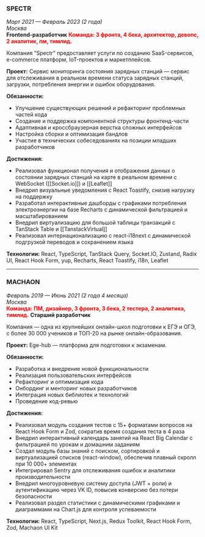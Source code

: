 ### SPECTR  
*Март 2021 — Февраль 2023 (2 года)*  
*Москва*  
**Frontend-разработчик**
<font color="#ff0000">**Команда: 3 фронта, 4 бека, архитектор, девопс, 2 аналитик, пм, тимлид.**</font>

Компания “Spectr” предоставляет услуги по созданию SaaS-сервисов, e-commerce платформ, IoT-проектов и маркетплейсов.  

**Проект:** Сервис мониторинга состояния зарядных станций — сервис для отслеживания в реальном времени статуса зарядных станций, загрузки, потребления энергии и ошибок оборудования.  

**Обязанности:**  
- Улучшение существующих решений и рефакторинг проблемных частей кода  
- Создание и поддержка компонентной структуры фронтенд-части  
- Адаптивная и кроссбраузерная верстка сложных интерфейсов  
- Настройка сборки и оптимизация бандлов  
- Участие в технических собеседованиях на позиции младших разработчиков  

**Достижения:**  
- Реализовал функционал получения и отображения данных о состоянии зарядных станций на карте в реальном времени с WebSocket ([[Socket.io]]) и [[Leaflet]]  
- Внедрил визуальные уведомления с React Toastify, снизив нагрузку на поддержку  
- Разработал интерактивные дашборды с графиками потребления электроэнергии на базе Recharts с динамической фильтрацией и масштабированием  
- Внедрил виртуализацию для большой таблицы транзакций с TanStack Table и [[TanstackVirtual]]
- Реализовал интернационализацию с react-i18next с динамической подгрузкой переводов и сохранением языка  

**Технологии:** React, TypeScript, TanStack Query, Socket.IO, Zustand, Radix UI, React Hook Form, yup, Recharts, React Toastify, i18n, Leaflet  


---

### MACHAON  
*Февраль 2019 — Июнь 2021 (2 года 4 месяца)*  
*Москва*  
<font color="#ff0000">**Команда: ПМ, дизайнер, 3 фронта, 3 бека, 2 тестера, 2 аналитика, тимлид.**</font>
**Старший разработчик**  

Компания — одна из крупнейших онлайн-школ подготовки к ЕГЭ и ОГЭ, с более 30 000 учеников и ТОП-20 на рынке онлайн-образования.  

**Проект:** Ege-hub — платформа для подготовки к экзаменам.  

**Обязанности:**  
- Разработка и внедрение новой функциональности  
- Реализация пользовательских интерфейсов  
- Рефакторинг и оптимизация кода  
- Онбординг и менторинг новых разработчиков  
- Интеграция новых библиотек и технологий  
- Проведение код-ревью  

**Достижения:**  
- Реализовал модуль создания тестов с 15+ форматами вопросов на React Hook Form и Zod, сократив время создания теста в 4 раза  
- Внедрил интерактивный календарь занятий на React Big Calendar с фильтрацией по урокам и домашним заданиям  
- Создал модуль базы знаний с поиском, сортировкой и виртуализацией списков (react-window), обеспечив плавный скролл при 10 000+ элементах  
- Интегрировал Sentry для отслеживания ошибок и аналитики производительности  
- Внедрил многоуровневую систему доступа (JWT + роли) и аутентификацию через VK ID, повысив конверсию без потери безопасности  
- Реализовал раздел статистики с динамическими графиками и диаграммами на Chart.js для контроля успеваемости  

**Технологии:** React, TypeScript, Next.js, Redux Toolkit, React Hook Form, Zod, Machaon UI Kit